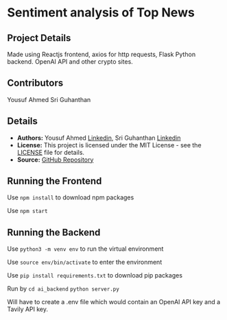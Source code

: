 # Sentiment analysis of Top News
## Project Details

Made using Reactjs frontend, axios for http requests, Flask Python backend.
OpenAI API and other crypto sites.
## Contributors

Yousuf Ahmed
Sri Guhanthan

## Details

* **Authors:** Yousuf Ahmed [Linkedin](https://www.linkedin.com/in/yousufaahmed/), Sri Guhanthan [Linkedin](https://www.linkedin.com/in/sri-guhan/)
* **License:** This project is licensed under the MIT License - see the [LICENSE](LICENSE) file for details.
* **Source:** [GitHub Repository](https://github.com/yousufaahmed/MoodCheckerTensorFlow)
## Running the Frontend

Use
```npm install```
to download npm packages

Use 
```npm start```

## Running the Backend

Use
```python3 -m venv env```
to run the virtual environment

Use
```source env/bin/activate```
to enter the environment

Use 
```pip install requirements.txt```
to download pip packages

Run by
```cd ai_backend```
```python server.py```

Will have to create a .env file which would contain an OpenAI API key and a Tavily API key.
